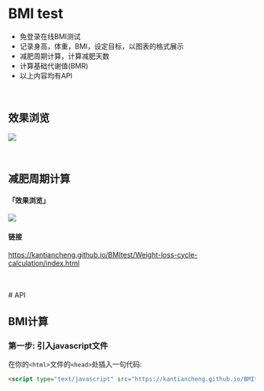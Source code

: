 # BMI test

- 免登录在线BMI测试
- 记录身高，体重，BMI，设定目标，以图表的格式展示
- 减肥周期计算，计算减肥天数
- 计算基础代谢值(BMR)
- 以上内容均有API

<br>

## 效果浏览

![](https://kantiancheng.github.io/BMItest/assets/README-img/效果浏览-主页.png)

<br>

## 减肥周期计算


#### 「效果浏览」


![](https://kantiancheng.github.io/BMItest/assets/README-img/效果浏览-代谢.gif)

#### 链接

https://kantiancheng.github.io/BMItest/Weight-loss-cycle-calculation/index.html

<br>

<br>
# API

## BMI计算

### 第一步: 引入javascript文件

在你的```<html>```文件的```<head>```处插入一句代码:<br>
```html
<script type="text/javascript" src="https://kantiancheng.github.io/BMItest/api/bmi.js"></script>
```
